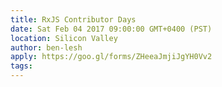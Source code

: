 ```yaml
---
title: RxJS Contributor Days
date: Sat Feb 04 2017 09:00:00 GMT+0400 (PST)
location: Silicon Valley
author: ben-lesh
apply: https://goo.gl/forms/ZHeeaJmjiJgYH0Vv2
tags:
---
```

